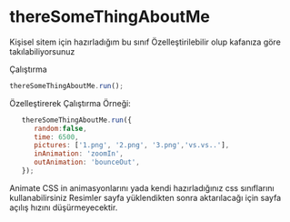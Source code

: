 # thereSomeThingAboutMe
Kişisel sitem için hazırladığım bu sınıf
Özelleştirilebilir olup kafanıza göre takılabiliyorsunuz

Çalıştırma
```js
thereSomeThingAboutMe.run();
```
Özelleştirerek Çalıştırma Örneği:
```js
   thereSomeThingAboutMe.run({
      random:false,
      time: 6500,
      pictures: ['1.png', '2.png', '3.png','vs.vs..'],
      inAnimation: 'zoomIn',
      outAnimation: 'bounceOut',
   });
```   
Animate CSS in animasyonlarını yada kendi hazırladığınız css sınıflarını kullanabilirsiniz
Resimler sayfa yüklendikten sonra aktarılacağı için sayfa açılış hızını düşürmeyecektir.
